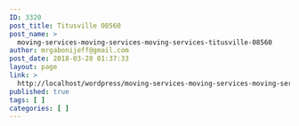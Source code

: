 ```yaml
---
ID: 3320
post_title: Titusville 08560
post_name: >
  moving-services-moving-services-moving-services-titusville-08560
author: mrgabonijeff@gmail.com
post_date: 2018-03-28 01:37:33
layout: page
link: >
  http://localhost/wordpress/moving-services-moving-services-moving-services-titusville-08560/
published: true
tags: [ ]
categories: [ ]
---
```

